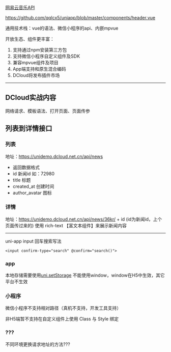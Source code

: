 
[网易云音乐API](https://binaryify.github.io/NeteaseCloudMusicApi/#/?id=neteasecloudmusicapi)

https://github.com/qqlcx5/uniapp/blob/master/components/header.vue

通用技术栈：vue的语法、微信小程序的api、内嵌mpvue

开放生态、组件更丰富：

1. 支持通过npm安装第三方包
2. 支持微信小程序自定义组件及SDK
3. 兼容mpvue组件及项目
4. App端支持和原生混合编码
5. DCloud将发布插件市场

-------

## DCloud实战内容

网络请求、模板语法、打开页面、页面传参

## 列表到详情接口

### 列表
地址：https://unidemo.dcloud.net.cn/api/news
- 返回数据格式
- id 新闻id 如：72980
- title 标题
- created_at 创建时间
- author_avatar 图标

### 详情

地址：https://unidemo.dcloud.net.cn/api/news/36kr/ + id (id为新闻id，上个页面传过来的)
使用 rich-text 【富文本组件】来展示新闻内容
<rich-text class="richText" :nodes="strings"></rich-text> 

-------

uni-app input 回车搜索写法
```
<input confirm-type="search" @confirm="search()">
```

### app

本地存储需要使用[uni.setStorage](https://uniapp.dcloud.io/api/storage/storage?id=setstorage)
不能使用window，window在H5中生效，其它平台不生效

### 小程序

微信小程序不支持相对路径（真机不支持，开发工具支持）

非H5端暂不支持在自定义组件上使用 Class 与 Style 绑定

### ???

不同环境更换请求地址的方法???




